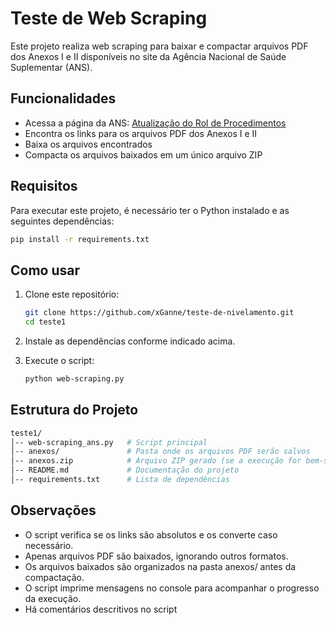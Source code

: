 # Teste de Web Scraping

Este projeto realiza web scraping para baixar e compactar arquivos PDF dos Anexos I e II disponíveis no site da Agência Nacional de Saúde Suplementar (ANS).

## Funcionalidades

* Acessa a página da ANS: [Atualização do Rol de Procedimentos](https://www.gov.br/ans/pt-br/acesso-a-informacao/participacao-da-sociedade/atualizacao-do-rol-de-procedimentos)
* Encontra os links para os arquivos PDF dos Anexos I e II
* Baixa os arquivos encontrados
* Compacta os arquivos baixados em um único arquivo ZIP

## Requisitos

Para executar este projeto, é necessário ter o Python instalado e as seguintes dependências:

```sh
pip install -r requirements.txt
```

## Como usar

1. Clone este repositório:

    ```sh
    git clone https://github.com/xGanne/teste-de-nivelamento.git
    cd teste1
    ```

2. Instale as dependências conforme indicado acima.

3. Execute o script:
    ```sh
    python web-scraping.py
    ```

## Estrutura do Projeto
```sh
teste1/
│-- web-scraping_ans.py   # Script principal
│-- anexos/               # Pasta onde os arquivos PDF serão salvos
│-- anexos.zip            # Arquivo ZIP gerado (se a execução for bem-sucedida)
│-- README.md             # Documentação do projeto
│-- requirements.txt      # Lista de dependências
```

## Observações

* O script verifica se os links são absolutos e os converte caso necessário.
* Apenas arquivos PDF são baixados, ignorando outros formatos.
* Os arquivos baixados são organizados na pasta anexos/ antes da compactação.
* O script imprime mensagens no console para acompanhar o progresso da execução.
* Há comentários descritivos no script
